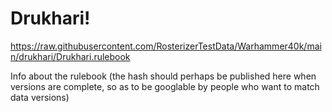 # Drukhari!

https://raw.githubusercontent.com/RosterizerTestData/Warhammer40k/main/drukhari/Drukhari.rulebook

Info about the rulebook (the hash should perhaps be published here when versions are complete, so as to be googlable by people who want to match data versions)
